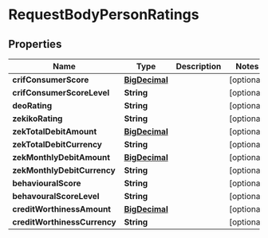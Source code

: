 
# RequestBodyPersonRatings

## Properties
Name | Type | Description | Notes
------------ | ------------- | ------------- | -------------
**crifConsumerScore** | [**BigDecimal**](BigDecimal.md) |  |  [optional]
**crifConsumerScoreLevel** | **String** |  |  [optional]
**deoRating** | **String** |  |  [optional]
**zekikoRating** | **String** |  |  [optional]
**zekTotalDebitAmount** | [**BigDecimal**](BigDecimal.md) |  |  [optional]
**zekTotalDebitCurrency** | **String** |  |  [optional]
**zekMonthlyDebitAmount** | [**BigDecimal**](BigDecimal.md) |  |  [optional]
**zekMonthlyDebitCurrency** | **String** |  |  [optional]
**behaviouralScore** | **String** |  |  [optional]
**behavouralScoreLevel** | **String** |  |  [optional]
**creditWorthinessAmount** | [**BigDecimal**](BigDecimal.md) |  |  [optional]
**creditWorthinessCurrency** | **String** |  |  [optional]



